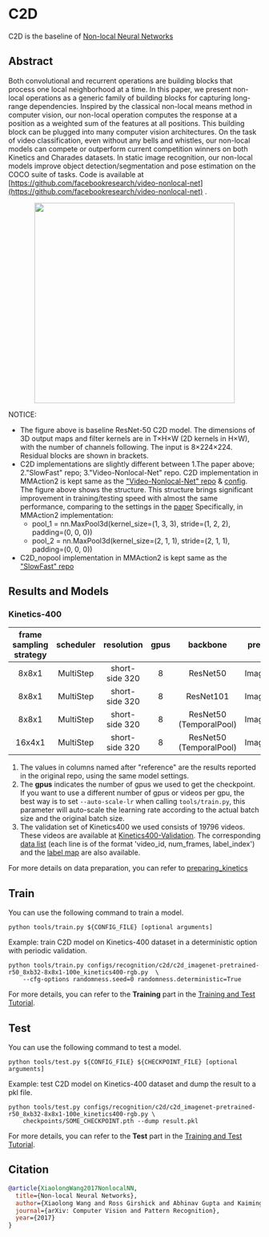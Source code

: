 # C2D

<!-- [ALGORITHM] -->

C2D is the baseline of [Non-local Neural Networks](https://arxiv.org/abs/1711.07971)

## Abstract

<!-- [ABSTRACT] -->

Both convolutional and recurrent operations are building blocks that process one local neighborhood at a time. In this paper, we present non-local operations as a generic family of building blocks for capturing long-range dependencies. Inspired by the classical non-local means method in computer vision, our non-local operation computes the response at a position as a weighted sum of the features at all positions. This building block can be plugged into many computer vision architectures. On the task of video classification, even without any bells and whistles, our non-local models can compete or outperform current competition winners on both Kinetics and Charades datasets. In static image recognition, our non-local models improve object detection/segmentation and pose estimation on the COCO suite of tasks. Code is available at [https://github.com/facebookresearch/video-nonlocal-net](https://github.com/facebookresearch/video-nonlocal-net) .

<!-- [IMAGE] -->

<div align=center>
<img src="https://user-images.githubusercontent.com/37479394/195236689-7a7e464d-9b32-4da6-931e-64872759518f.png" width="400"/>

</div>

NOTICE:

- The figure above is baseline ResNet-50 C2D model. The dimensions of 3D output maps and filter kernels are in T×H×W (2D kernels in H×W), with the number of channels following. The input is 8×224×224. Residual blocks are shown in brackets.
- C2D implementations are slightly different between 1.The paper above; 2."SlowFast" repo; 3."Video-Nonlocal-Net" repo.
  C2D implementation in MMAction2 is kept same as the ["Video-Nonlocal-Net" repo](https://github.com/facebookresearch/video-nonlocal-net#modifications-for-improving-speed) & [config](https://github.com/facebookresearch/video-nonlocal-net/tree/main/scripts/run_c2d_baseline_400k.sh). The figure above shows the structure.
  This structure brings significant improvement in training/testing speed with almost the same performance, comparing to the settings in the [paper](https://arxiv.org/abs/1711.07971)
  Specifically, in MMAction2 implementation:
  - pool_1 = nn.MaxPool3d(kernel_size=(1, 3, 3), stride=(1, 2, 2), padding=(0, 0, 0))
  - pool_2 = nn.MaxPool3d(kernel_size=(2, 1, 1), stride=(2, 1, 1), padding=(0, 0, 0))
- C2D_nopool implementation in MMAction2 is kept same as the ["SlowFast" repo](https://github.com/facebookresearch/SlowFast/blob/main/configs/Kinetics/c2/C2D_NOPOOL_8x8_R50.yaml)

## Results and Models

### Kinetics-400

| frame sampling strategy | scheduler |   resolution   | gpus |    backbone    | pretrain | top1 acc | top5 acc |    reference top1 acc    |    reference top5 acc    | testing protocol  | gpu_mem(M) | params |    config    |    ckpt    |    log    |
| :---------------------: | :-------: | :------------: | :--: | :------------: | :------: | :------: | :------: | :----------------------: | :----------------------: | :---------------: | :--------: | :----: | :----------: | :--------: | :-------: |
|          8x8x1          | MultiStep | short-side 320 |  8   |  ResNet50<br>  | ImageNet |  73.16   |  90.88   | [67.2](https://github.com/facebookresearch/SlowFast/blob/main/MODEL_ZOO.md#kinetics-400-and-600) | [87.8](https://github.com/facebookresearch/SlowFast/blob/main/MODEL_ZOO.md#kinetics-400-and-600) | 10 clips x 3 crop |   21547    |  TODO  | [config](/configs/recognition/c2d/c2d_in1k-pre-r50-nopool_8xb32-8x8x1-100e_kinetics400-rgb.py) | [ckpt TODO](TODO) | [log TODO](TODO) |
|          8x8x1          | MultiStep | short-side 320 |  8   | ResNet101<br>  | ImageNet |   TODO   |   TODO   |            x             |            x             | 10 clips x 3 crop |    TODO    |  TODO  | [config](/configs/recognition/c2d/c2d_in1k-pre-r101-nopool_8xb32-8x8x1-100e_kinetics400-rgb.py) | [ckpt TODO](TODO) | [log TODO](TODO) |
|          8x8x1          | MultiStep | short-side 320 |  8   | ResNet50<br>(TemporalPool) | ImageNet |  71.78   |  89.90   | [71.9](https://github.com/facebookresearch/video-nonlocal-net#modifications-for-improving-speed) | [90.0](https://github.com/facebookresearch/video-nonlocal-net#modifications-for-improving-speed) | 10 clips x 3 crop |   17006    |  TODO  | [config](/configs/recognition/c2d/c2d_in1k-pre-r50_8xb32-8x8x1-100e_kinetics400-rgb.py) | [ckpt TODO](TODO) | [log TODO](TODO) |
|         16x4x1          | MultiStep | short-side 320 |  8   | ResNet50<br>(TemporalPool) | ImageNet |   TODO   |   TODO   |            x             |            x             | 10 clips x 3 crop |    TODO    |  TODO  | [config](/configs/recognition/c2d/c2d_in1k-pre-r50_8xb32-16x4x1-100e_kinetics400-rgb.py) | [ckpt TODO](TODO) | [log TODO](TODO) |

1. The values in columns named after "reference" are the results reported in the original repo, using the same model settings.
2. The **gpus** indicates the number of gpus we used to get the checkpoint. If you want to use a different number of gpus or videos per gpu, the best way is to set `--auto-scale-lr` when calling `tools/train.py`, this parameter will auto-scale the learning rate according to the actual batch size and the original batch size.
3. The validation set of Kinetics400 we used consists of 19796 videos. These videos are available at [Kinetics400-Validation](https://mycuhk-my.sharepoint.com/:u:/g/personal/1155136485_link_cuhk_edu_hk/EbXw2WX94J1Hunyt3MWNDJUBz-nHvQYhO9pvKqm6g39PMA?e=a9QldB). The corresponding [data list](https://download.openmmlab.com/mmaction/dataset/k400_val/kinetics_val_list.txt) (each line is of the format 'video_id, num_frames, label_index') and the [label map](https://download.openmmlab.com/mmaction/dataset/k400_val/kinetics_class2ind.txt) are also available.

For more details on data preparation, you can refer to [preparing_kinetics](/tools/data/kinetics/README.md)

## Train

You can use the following command to train a model.

```shell
python tools/train.py ${CONFIG_FILE} [optional arguments]
```

Example: train C2D model on Kinetics-400 dataset in a deterministic option with periodic validation.

```shell
python tools/train.py configs/recognition/c2d/c2d_imagenet-pretrained-r50_8xb32-8x8x1-100e_kinetics400-rgb.py  \
    --cfg-options randomness.seed=0 randomness.deterministic=True
```

For more details, you can refer to the **Training** part in the [Training and Test Tutorial](/docs/en/user_guides/4_train_test.md).

## Test

You can use the following command to test a model.

```shell
python tools/test.py ${CONFIG_FILE} ${CHECKPOINT_FILE} [optional arguments]
```

Example: test C2D model on Kinetics-400 dataset and dump the result to a pkl file.

```shell
python tools/test.py configs/recognition/c2d/c2d_imagenet-pretrained-r50_8xb32-8x8x1-100e_kinetics400-rgb.py \
    checkpoints/SOME_CHECKPOINT.pth --dump result.pkl
```

For more details, you can refer to the **Test** part in the [Training and Test Tutorial](/docs/en/user_guides/4_train_test.md).

## Citation

```BibTeX
@article{XiaolongWang2017NonlocalNN,
  title={Non-local Neural Networks},
  author={Xiaolong Wang and Ross Girshick and Abhinav Gupta and Kaiming He},
  journal={arXiv: Computer Vision and Pattern Recognition},
  year={2017}
}
```
